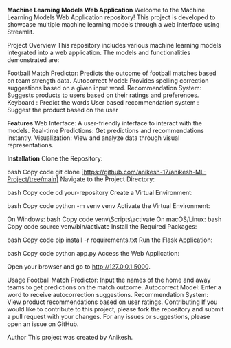 **Machine Learning Models Web Application**
Welcome to the Machine Learning Models Web Application repository! This project is developed to showcase multiple machine learning models through a web interface using Streamlit.

Project Overview
This repository includes various machine learning models integrated into a web application. The models and functionalities demonstrated are:

Football Match Predictor: Predicts the outcome of football matches based on team strength data.
Autocorrect Model: Provides spelling correction suggestions based on a given input word.
Recommendation System: Suggests products to users based on their ratings and preferences.
Keyboard : Predict the words 
User based recommendation system : Suggest the product based on the user

**Features**
Web Interface: A user-friendly interface to interact with the models.
Real-time Predictions: Get predictions and recommendations instantly.
Visualization: View and analyze data through visual representations.

**Installation**
Clone the Repository:

bash
Copy code
git clone [https://github.com/anikesh-17/anikesh-ML-Project/tree/main]
Navigate to the Project Directory:

bash
Copy code
cd your-repository
Create a Virtual Environment:

bash
Copy code
python -m venv venv
Activate the Virtual Environment:

On Windows:
bash
Copy code
venv\Scripts\activate
On macOS/Linux:
bash
Copy code
source venv/bin/activate
Install the Required Packages:

bash
Copy code
pip install -r requirements.txt
Run the Flask Application:

bash
Copy code
python app.py
Access the Web Application:

Open your browser and go to http://127.0.0.1:5000.

Usage
Football Match Predictor: Input the names of the home and away teams to get predictions on the match outcome.
Autocorrect Model: Enter a word to receive autocorrection suggestions.
Recommendation System: View product recommendations based on user ratings.
Contributing
If you would like to contribute to this project, please fork the repository and submit a pull request with your changes. For any issues or suggestions, please open an issue on GitHub.


Author
This project was created by Anikesh.











